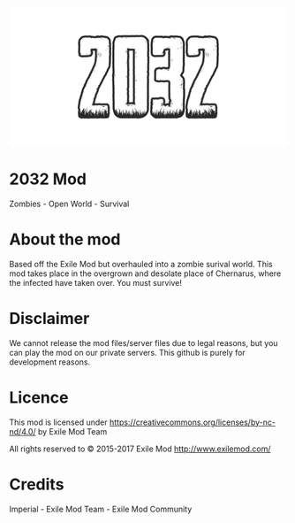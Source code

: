 ![alt text](2032.png "2032 Mod")

# 2032 Mod
Zombies - Open World - Survival

# About the mod
Based off the Exile Mod but overhauled into a zombie surival world. This mod takes place in the overgrown and desolate place of Chernarus, where the infected have taken over. You must survive!

# Disclaimer
We cannot release the mod files/server files due to legal reasons, but you can play the mod on our private servers.
This github is purely for development reasons.

# Licence
This mod is licensed under https://creativecommons.org/licenses/by-nc-nd/4.0/ by Exile Mod Team

All rights reserved to © 2015-2017 Exile Mod
http://www.exilemod.com/

# Credits
Imperial - Exile Mod Team - Exile Mod Community
